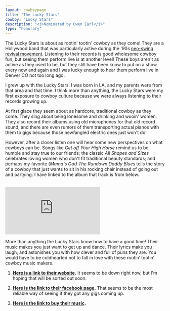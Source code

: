 ```yaml
---
layout: cowboypage
title: "The Lucky Stars"
cowboy: "Lucky Stars"
description: "<i>Nominated by Owen Earl</i>"
type: "honorary"
---
```


The Lucky Stars is about as rootin' tootin' cowboy as they come! They are a Hollywood band that was particularly active during the '90s [neo-swing revival movement](https://en.wikipedia.org/wiki/Swing_revival). Listening to their records is good wholesome cowboy fun, but seeing them perform live is at another level! These boys aren't as active as they used to be, but they still have been know to put on a show every now and again and I was lucky enough to hear them perform live in Denver CO not too long ago.

I grew up with the Lucky Stars. I was born in LA, and my parents were from that area and that time. I think more than anything, the Lucky Stars were my first exposure to cowboy culture because we were always listening to their records growing up.

At first glace they seem about as hardcore, traditional cowboy as they come. They sing about being lonesome and drinking and wooin' women. They also record their albums using old microphones for that old record sound, and there are even rumors of them transporting actual pianos with them to gigs because those newfangled electric ones just won't do!

However, after a closer listen one will hear some new perspectives on what cowboys can be. Songs like *Get off Your High Horse* remind us to be humble and stay true to our friends; the classic *All Shapes and Sizes* celebrates loving women who don't fit traditional beauty standards; and perhaps my favorite *(Mama's Got) The Rundown Daddy Blues* tells the story of a cowboy that just wants to sit in his rocking chair instead of going out and partying. I have linked to the album that track is from below.

<br>
<iframe id="youtube" src="https://open.spotify.com/embed/album/2Cdjq3oL27jcTtOflDMSvE" frameborder="0" allowtransparency="true"></iframe>
<br>

More than anything the Lucky Stars know how to have a good time! Their music makes you just want to get up and dance. Their lyrics make you laugh, and astonishes you with how clever and full of puns they are. You would have to be coldhearted not to fall in love with these rootin’ tootin’ cowboy music makers.

1. **[Here is a link to their website](http://www.theluckystars.com/).** It seems to be down right now, but I'm hoping that will be sorted out soon.

2. **[Here is the link to their facebook page](https://www.facebook.com/pg/TheLuckyStars/).** That seems to be the most reliable way of seeing if they got any gigs coming up.

3. **[Here is the link to buy their music](https://store.cdbaby.com/cd/luckystars2).**
